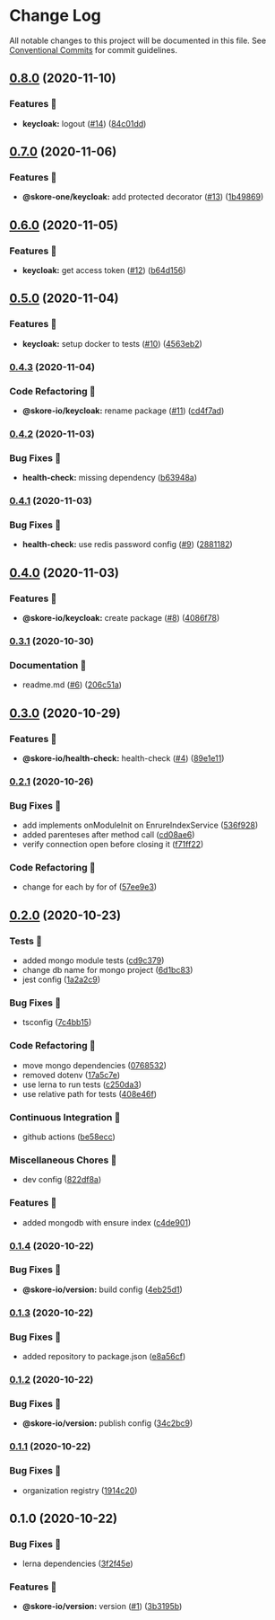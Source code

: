 # Change Log

All notable changes to this project will be documented in this file.
See [Conventional Commits](https://conventionalcommits.org) for commit guidelines.

## [0.8.0](https://github.com/skore-io/nestjs-extensions/compare/v0.7.0...v0.8.0) (2020-11-10)


### Features 🚀

* **keycloak:** logout ([#14](https://github.com/skore-io/nestjs-extensions/issues/14)) ([84c01dd](https://github.com/skore-io/nestjs-extensions/commit/84c01ddc3d831b80b0ea9df8f404951c7f48948d))



## [0.7.0](https://github.com/skore-io/nestjs-extensions/compare/v0.6.0...v0.7.0) (2020-11-06)


### Features 🚀

* **@skore-one/keycloak:** add protected decorator ([#13](https://github.com/skore-io/nestjs-extensions/issues/13)) ([1b49869](https://github.com/skore-io/nestjs-extensions/commit/1b49869a6d573fed3e322388ecf372a8331c511f))



## [0.6.0](https://github.com/skore-io/nestjs-extensions/compare/v0.5.0...v0.6.0) (2020-11-05)


### Features 🚀

* **keycloak:** get access token ([#12](https://github.com/skore-io/nestjs-extensions/issues/12)) ([b64d156](https://github.com/skore-io/nestjs-extensions/commit/b64d1569a384ba3284955ff482a5ef28adb4a545))



## [0.5.0](https://github.com/skore-io/nestjs-extensions/compare/v0.4.3...v0.5.0) (2020-11-04)


### Features 🚀

* **keycloak:** setup docker to tests ([#10](https://github.com/skore-io/nestjs-extensions/issues/10)) ([4563eb2](https://github.com/skore-io/nestjs-extensions/commit/4563eb2ce96ac9bba17ee0ca46e9888328d3d138))



### [0.4.3](https://github.com/skore-io/nestjs-extensions/compare/v0.4.2...v0.4.3) (2020-11-04)


### Code Refactoring 🎨

* **@skore-io/keycloak:** rename package ([#11](https://github.com/skore-io/nestjs-extensions/issues/11)) ([cd4f7ad](https://github.com/skore-io/nestjs-extensions/commit/cd4f7ad47651d4e2c7d2fa1654878fee26f96326))



### [0.4.2](https://github.com/skore-io/nestjs-extensions/compare/v0.4.1...v0.4.2) (2020-11-03)


### Bug Fixes 🐛

* **health-check:** missing dependency ([b63948a](https://github.com/skore-io/nestjs-extensions/commit/b63948acecdb6062991c3cd7092ec2417fb5aec5))



### [0.4.1](https://github.com/skore-io/nestjs-extensions/compare/v0.4.0...v0.4.1) (2020-11-03)


### Bug Fixes 🐛

* **health-check:** use redis password config ([#9](https://github.com/skore-io/nestjs-extensions/issues/9)) ([2881182](https://github.com/skore-io/nestjs-extensions/commit/2881182412bda9457e16172d17b9f97a8f96445a))



## [0.4.0](https://github.com/skore-io/nestjs-extensions/compare/v0.3.1...v0.4.0) (2020-11-03)


### Features 🚀

* **@skore-io/keycloak:** create package ([#8](https://github.com/skore-io/nestjs-extensions/issues/8)) ([4086f78](https://github.com/skore-io/nestjs-extensions/commit/4086f781437ef6cd0a8fd06ddd46fbcfaf64c500))



### [0.3.1](https://github.com/skore-io/nestjs-extensions/compare/v0.3.0...v0.3.1) (2020-10-30)


### Documentation 📝

* readme.md ([#6](https://github.com/skore-io/nestjs-extensions/issues/6)) ([206c51a](https://github.com/skore-io/nestjs-extensions/commit/206c51a40325c6e1265c9933c0e625673c616490))



## [0.3.0](https://github.com/skore-io/nestjs-extensions/compare/v0.2.1...v0.3.0) (2020-10-29)


### Features 🚀

* **@skore-io/health-check:** health-check ([#4](https://github.com/skore-io/nestjs-extensions/issues/4)) ([89e1e11](https://github.com/skore-io/nestjs-extensions/commit/89e1e1159788a33c847c9ff98af08876fe5d5dbb))



### [0.2.1](https://github.com/skore-io/nestjs-extensions/compare/v0.2.0...v0.2.1) (2020-10-26)


### Bug Fixes 🐛

* add implements onModuleInit on EnrureIndexService ([536f928](https://github.com/skore-io/nestjs-extensions/commit/536f928a2a073a258d02cddc9eaee48aa0cece1c))
* added parenteses after method call ([cd08ae6](https://github.com/skore-io/nestjs-extensions/commit/cd08ae6913f4e466b6355c7bc21d73d7792b9053))
* verify connection open before closing it ([f71ff22](https://github.com/skore-io/nestjs-extensions/commit/f71ff222abbfd09bae14bbe2c62f51c8f82a2672))


### Code Refactoring 🎨

* change for each by for of ([57ee9e3](https://github.com/skore-io/nestjs-extensions/commit/57ee9e39c084234c5bfcad6c0b2c6f2e252de963))



## [0.2.0](https://github.com/skore-io/nestjs-extensions/compare/v0.1.4...v0.2.0) (2020-10-23)


### Tests 🧪

* added mongo module tests ([cd9c379](https://github.com/skore-io/nestjs-extensions/commit/cd9c379c9f00233f0c1dd52b8afeab0b12401c07))
* change db name for mongo project ([6d1bc83](https://github.com/skore-io/nestjs-extensions/commit/6d1bc8339d3734d9e514d7aada1826bcccfc57d2))
* jest config ([1a2a2c9](https://github.com/skore-io/nestjs-extensions/commit/1a2a2c907b120647c62ee0bad1bbb9d5021d39be))


### Bug Fixes 🐛

* tsconfig ([7c4bb15](https://github.com/skore-io/nestjs-extensions/commit/7c4bb151366db43b055466ab59013bed9273018f))


### Code Refactoring 🎨

* move mongo dependencies ([0768532](https://github.com/skore-io/nestjs-extensions/commit/0768532fe05d871c94f46fc313687f487bc1d430))
* removed dotenv ([17a5c7e](https://github.com/skore-io/nestjs-extensions/commit/17a5c7e68144388e8ff3c0f819bbb621add8d231))
* use lerna to run tests ([c250da3](https://github.com/skore-io/nestjs-extensions/commit/c250da3699e889ba5ad4abe63c3926e5899a41c0))
* use relative path for tests ([408e46f](https://github.com/skore-io/nestjs-extensions/commit/408e46f7f6e78c6f4c5c5cb707f9496b98e1690e))


### Continuous Integration 🤖

* github actions ([be58ecc](https://github.com/skore-io/nestjs-extensions/commit/be58eccb2623b6a007d861b81e09bbe481ca3ff9))


### Miscellaneous Chores 🧰

* dev config ([822df8a](https://github.com/skore-io/nestjs-extensions/commit/822df8a3fa8248f4a373fd8bd5ba9197fb5f9992))


### Features 🚀

* added mongodb with ensure index ([c4de901](https://github.com/skore-io/nestjs-extensions/commit/c4de901d6d192f520515c9db79ac3f87dbc6f876))



### [0.1.4](https://github.com/skore-io/nestjs-extensions/compare/v0.1.3...v0.1.4) (2020-10-22)


### Bug Fixes 🐛

* **@skore-io/version:** build config ([4eb25d1](https://github.com/skore-io/nestjs-extensions/commit/4eb25d1f03d3cc528e45e607327beecee736a2fb))



### [0.1.3](https://github.com/skore-io/nestjs-extensions/compare/v0.1.2...v0.1.3) (2020-10-22)


### Bug Fixes 🐛

* added repository to package.json ([e8a56cf](https://github.com/skore-io/nestjs-extensions/commit/e8a56cfab40394c5df6427172132838f2e3d188e))



### [0.1.2](https://github.com/skore-io/nestjs-extensions/compare/v0.1.1...v0.1.2) (2020-10-22)


### Bug Fixes 🐛

* **@skore-io/version:** publish config ([34c2bc9](https://github.com/skore-io/nestjs-extensions/commit/34c2bc95cdc8ab22b51ae3721acca88ef2a6b6bd))



### [0.1.1](https://github.com/skore-io/nestjs-extensions/compare/v0.1.0...v0.1.1) (2020-10-22)


### Bug Fixes 🐛

* organization registry ([1914c20](https://github.com/skore-io/nestjs-extensions/commit/1914c20bae3cb3a09ee90164a329a782abd80482))



## 0.1.0 (2020-10-22)


### Bug Fixes 🐛

* lerna dependencies ([3f2f45e](https://github.com/skore-io/nestjs-extensions/commit/3f2f45e252e0883b3cc61b03ec097cdb754fbc04))


### Features 🚀

* **@skore-io/version:** version ([#1](https://github.com/skore-io/nestjs-extensions/issues/1)) ([3b3195b](https://github.com/skore-io/nestjs-extensions/commit/3b3195b460325d06bbcc69a341fa33ea7fcaf07e))
